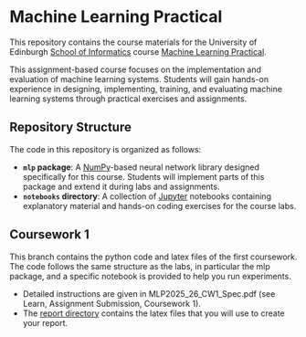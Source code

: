 # Machine Learning Practical

This repository contains the course materials for the University of Edinburgh [School of Informatics](http://www.inf.ed.ac.uk) course [Machine Learning Practical](http://www.inf.ed.ac.uk/teaching/courses/mlp/).

This assignment-based course focuses on the implementation and evaluation of machine learning systems. Students will gain hands-on experience in designing, implementing, training, and evaluating machine learning systems through practical exercises and assignments.

## Repository Structure

The code in this repository is organized as follows:

* **`mlp` package**: A [NumPy](http://www.numpy.org/)-based neural network library designed specifically for this course. Students will implement parts of this package and extend it during labs and assignments.
* **`notebooks` directory**: A collection of [Jupyter](http://jupyter.org/) notebooks containing explanatory material and hands-on coding exercises for the course labs.


## Coursework 1
This branch contains the python code and latex files of the first coursework. The code follows the same structure as the labs, in particular the mlp package, and a specific notebook is provided to help you run experiments.
 * Detailed instructions are given in MLP2025_26_CW1_Spec.pdf (see Learn, Assignment Submission, Coursework 1).
 * The [report directory](https://github.com/cortu01/mlpractical/tree/mlp2025-26/coursework1/report) contains the latex files that you will use to create your report.